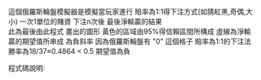  
這個俄羅斯輪盤模擬器是模擬當玩家進行 賠率為1:1得下注方式(如猜紅黑,奇偶,大小)
一次1單位的賭資 下注n次後 最後淨輸贏的結果     
此為最後由此程式 畫出的圖形  黃色的區域由95%得信賴區間所構成
虛線為淨輸贏的期望值所串成 為負斜率
因為俄羅斯輪盤有 "0" 這個格子  賠率為1:1的下注法  勝率為18/37≈0.4864 < 0.5 期望值為負


程式碼說明:
